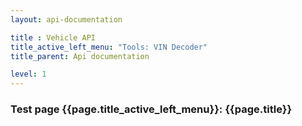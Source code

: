```yaml
---
layout: api-documentation

title : Vehicle API
title_active_left_menu: "Tools: VIN Decoder"
title_parent: Api documentation

level: 1
---
```



### Test page {{page.title_active_left_menu}}: {{page.title}}


